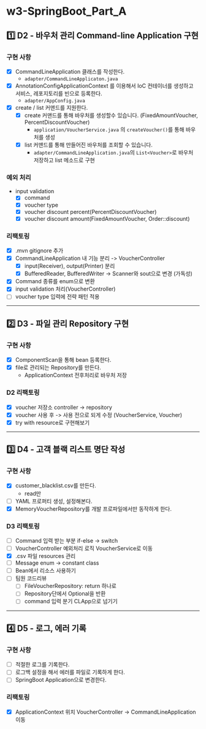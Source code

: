 # w3-SpringBoot_Part_A

## 1️⃣ D2 - 바우처 관리 Command-line Application 구현

### 구현 사항

- [x] CommandLineApplication 클래스를 작성한다.
    - `adapter/CommandLineApplicaton.java`
- [x] AnnotationConfigApplicationContext 를 이용해서 IoC 컨테이너를 생성하고 서비스, 레포지토리를 빈으로 등록한다.
    - `adapter/AppConfig.java`
- [x] create / list 커맨드를 지원한다.
    - [x] create 커맨드를 통해 바우처를 생성할수 있습니다. (FixedAmountVoucher, PercentDiscountVoucher)
        - `application/VoucherService.java` 의 `createVoucher()`를 통해 바우처를 생성
    - [x] list 커맨드를 통해 만들어진 바우처를 조회할 수 있습니다.
        - `adapter/CommandLineApplication.java`의 `List<Voucher>`로 바우처 저장하고 list 메소드로 구현

### 예외 처리

- input validation
  - [x] command
  - [x] voucher type
  - [x] voucher discount percent(PercentDiscountVoucher)
  - [x] voucher discount amount(FixedAmountVoucher, Order::discount)

### 리팩토링

- [x] .mvn gitignore 추가
- [x] CommandLineApplication 내 기능 분리 -> VoucherController
  - [x] input(Receiver), output(Printer) 분리
  - [x] BufferedReader, BufferedWriter -> Scanner와 sout으로 변경 (가독성)
- [x] Command 종류를 enum으로 변환
- [x] input validation 처리(VoucherController)
- [ ] voucher type 입력에 전략 패턴 적용

___

## 2️⃣ D3 - 파일 관리 Repository 구현

### 구현 사항

- [x] ComponentScan을 통해 bean 등록한다.
- [x] file로 관리되는 Repository를 만든다.
  - ApplicationContext 전후처리로 바우처 저장

### D2 리팩토링

- [x] voucher 저장소 controller -> repository
- [x] voucher 사용 후 -> 사용 전으로 되게 수정 (VoucherService, Voucher)
- [x] try with resource로 구현해보기

---

## 3️⃣ D4 - 고객 블랙 리스트 명단 작성

### 구현 사항

- [x] customer_blacklist.csv를 만든다.
  - read만
- [ ] YAML 프로퍼티 생성, 설정해본다.
- [x] MemoryVoucherRepository를 개발 프로파일에서만 동작하게 한다.

### D3 리팩토링

- [ ] Command 입력 받는 부분 if-else -> switch
- [ ] VoucherController 예외처리 로직 VoucherService로 이동
- [x] .csv 파일 resources 관리
- [ ] Message enum -> constant class
- [ ] Bean에서 리소스 사용하기
- [ ] 팀원 코드리뷰
  - [ ] FileVoucherRepository: return 하나로
  - [ ] Repository단에서 Optional을 반환
  - [ ] command 입력 분기 CLApp으로 넘기기

___

## 4️⃣ D5 - 로그, 에러 기록

### 구현 사항

- [ ] 적절한 로그를 기록한다.
- [ ] 로그백 설정을 해서 에러를 파일로 기록하게 한다.
- [ ] SpringBoot Application으로 변경한다.

### 리팩토링

- [x] ApplicationContext 위치 VoucherController -> CommandLineApplication 이동
